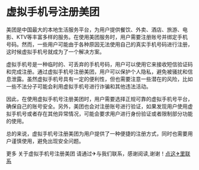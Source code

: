 # 虚拟手机号注册美团

美团是中国最大的本地生活服务平台，为用户提供餐饮、外卖、酒店、旅游、电影、KTV等丰富多样的服务。在使用美团服务时，用户需要注册账号并绑定手机号码。然而，一些用户可能由于各种原因无法使用自己的真实手机号码进行注册，这时候虚拟手机号就成为了一个解决方案。

虚拟手机号是一种临时的、可丢弃的手机号码，用户可以使用它来接收短信验证码和完成注册。通过虚拟手机号注册美团，用户可以保护个人隐私，避免被骚扰和信息泄露。虽然虚拟手机号具有一定的便利性，但也需要注意一些潜在的风险，比如一些不法分子可能会利用虚拟手机号进行诈骗和其他违法活动。

因此，在使用虚拟手机号注册美团时，用户需要选择正规可靠的虚拟手机号平台，确保自己的账号安全。另外，美团也会对注册账号进行验证，如果发现用户使用虚拟手机号或者存在其他异常情况，可能会要求用户进行身份验证或者限制部分功能的使用。

总的来说，虚拟手机号注册美团为用户提供了一种便捷的注册方式，同时也需要用户谨慎使用，避免出现安全问题。

更多 关于虚拟手机号注册美团 请通过✈与我们联系，感谢阅读,谢谢！[点这✈里联系](https://sms.k02.cc)
